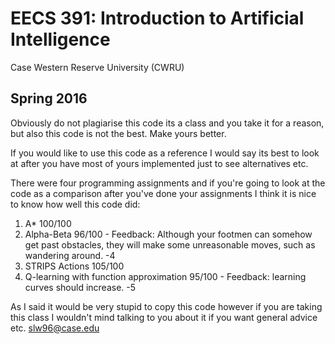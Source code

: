 # EECS 391: Introduction to Artificial Intelligence

Case Western Reserve University (CWRU)

## Spring 2016

Obviously do not plagiarise this code its a class and you take it for a reason, but also this code is not the best. Make yours better.

If you would like to use this code as a reference I would say its best to look at after you have most of yours implemented just to see alternatives etc.

There were four programming assignments and if you're going to look at the code as a comparison after you've done your assignments I think it is nice to know how well this code did:

 1. A* 100/100
 2. Alpha-Beta 96/100 - Feedback: Although your footmen can somehow get past obstacles, they will make some unreasonable moves, such as wandering around. -4
 3. STRIPS Actions 105/100
 4. Q-learning with function approximation 95/100 - Feedback: learning curves should increase. -5
 
As I said it would be very stupid to copy this code however if you are taking this class I wouldn't mind talking to you about it if you want general advice etc. slw96@case.edu